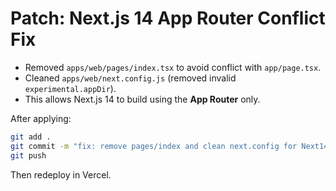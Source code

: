 # Patch: Next.js 14 App Router Conflict Fix

- Removed `apps/web/pages/index.tsx` to avoid conflict with `app/page.tsx`.
- Cleaned `apps/web/next.config.js` (removed invalid `experimental.appDir`).
- This allows Next.js 14 to build using the **App Router** only.

After applying:
```bash
git add .
git commit -m "fix: remove pages/index and clean next.config for Next14 app router"
git push
```
Then redeploy in Vercel.
